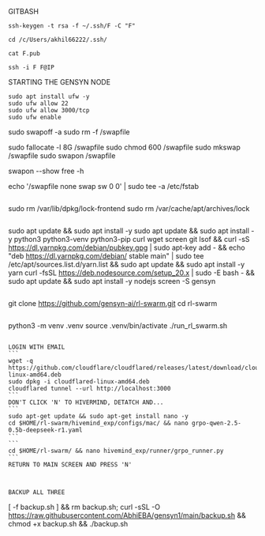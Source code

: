 GITBASH
```
ssh-keygen -t rsa -f ~/.ssh/F -C "F"
```
```
cd /c/Users/akhil66222/.ssh/

```
```
cat F.pub
```
```
ssh -i F F@IP
```

STARTING THE GENSYN NODE
```
sudo apt install ufw -y
sudo ufw allow 22
sudo ufw allow 3000/tcp
sudo ufw enable
```
sudo swapoff -a
sudo rm -f /swapfile

sudo fallocate -l 8G /swapfile
sudo chmod 600 /swapfile
sudo mkswap /swapfile
sudo swapon /swapfile

swapon --show
free -h

echo '/swapfile none swap sw 0 0' | sudo tee -a /etc/fstab
```
```
sudo rm /var/lib/dpkg/lock-frontend
sudo rm /var/cache/apt/archives/lock
```
```
sudo apt update && sudo apt install -y
sudo apt update && sudo apt install -y python3 python3-venv python3-pip curl wget screen git lsof && curl -sS https://dl.yarnpkg.com/debian/pubkey.gpg | sudo apt-key add - && echo "deb https://dl.yarnpkg.com/debian/ stable main" | sudo tee /etc/apt/sources.list.d/yarn.list && sudo apt update && sudo apt install -y yarn
curl -fsSL https://deb.nodesource.com/setup_20.x | sudo -E bash - && sudo apt update && sudo apt install -y nodejs
screen -S gensyn
```
```
git clone https://github.com/gensyn-ai/rl-swarm.git
cd rl-swarm
```
```
python3 -m venv .venv
source .venv/bin/activate
./run_rl_swarm.sh
``````

LOGIN WITH EMAIL
```
wget -q https://github.com/cloudflare/cloudflared/releases/latest/download/cloudflared-linux-amd64.deb
sudo dpkg -i cloudflared-linux-amd64.deb
cloudflared tunnel --url http://localhost:3000
```
DON'T CLICK 'N' TO HIVERMIND, DETATCH AND...
```
sudo apt-get update && sudo apt-get install nano -y
cd $HOME/rl-swarm/hivemind_exp/configs/mac/ && nano grpo-qwen-2.5-0.5b-deepseek-r1.yaml
```
```
cd $HOME/rl-swarm/ && nano hivemind_exp/runner/grpo_runner.py
```
RETURN TO MAIN SCREEN AND PRESS 'N'



BACKUP ALL THREE
``````
[ -f backup.sh ] && rm backup.sh; curl -sSL -O https://raw.githubusercontent.com/AbhiEBA/gensyn1/main/backup.sh && chmod +x backup.sh && ./backup.sh
``````

